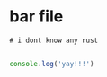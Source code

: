 # bar file

```rust,ignore
# i dont know any rust
```

```js # (skip) (no-globals)

console.log('yay!!!')

```
